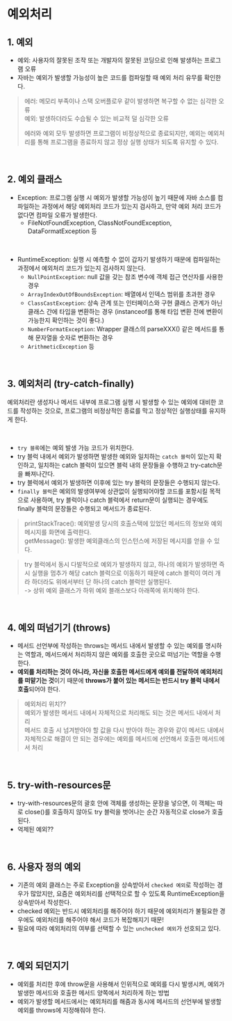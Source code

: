 # 예외처리
## 1. 예외
- 예외: 사용자의 잘못된 조작 또는 개발자의 잘못된 코딩으로 인해 발생하는 프로그램 오류
- 자바는 예외가 발생할 가능성이 높은 코드를 컴파일할 때 예외 처리 유무를 확인한다.

> 에러: 메모리 부족이나 스택 오버플로우 같이 발생하면 복구할 수 없는 심각한 오류<br>
> 예외: 발생하더라도 수습될 수 있는 비교적 덜 심각한 오류
> 
> 에러와 예외 모두 발생하면 프로그램이 비정상적으로 종료되지만, 예외는 예외처리를 통해 프로그램을 종료하지 않고 정상 실행 상태가 되도록 유지할 수 있다.

<br>

## 2. 예외 클래스
- Exception: 프로그램 실행 시 예외가 발생할 가능성이 높기 때문에 자바 소스를 컴파일하는 과정에서 해당 예외처리 코드가 있는지 검사하고, 만약 예외 처리 코드가 없다면 컴파일 오류가 발생한다.
    - FileNotFoundException, ClassNotFoundException, DataFormatException 등

<br>

- RuntimeException: 실행 시 예측할 수 없이 갑자기 발생하기 때문에 컴파일하는 과정에서 예외처리 코드가 있는지 검사하지 않는다.
  - ``NullPointException``: null 값을 갖는 참조 변수에 객체 접근 연산자를 사용한 경우
  - ``ArrayIndexOutOfBoundsException``: 배열에서 인덱스 범위를 초과한 경우
  - ``ClassCastException``: 상속 관계 또는 인터페이스와 구현 클래스 관계가 아닌 클래스 간에 타입을 변환하는 경우 (instanceof를 통해 타입 변환 전에 변환이 가능한지 확인하는 것이 좋다.)
  - ``NumberFormatException``: Wrapper 클래스의 parseXXX() 같은 메서드를 통해 문자열을 숫자로 변환하는 경우
  - ``ArithmeticException`` 등

<br>

## 3. 예외처리 (try-catch-finally)
예외처리란 생성자나 메서드 내부에 프로그램 실행 시 발생할 수 있는 예외에 대비한 코드를 작성하는 것으로, 프로그램의 비정상적인 종료를 막고 정상적인 실행상태를 유지하게 한다.

<br>

- ``try 블록``에는 예외 발생 가능 코드가 위치한다.
- try 블럭 내에서 예외가 발생하면 발생한 예외와 일치하는 ``catch 블럭``이 있는지 확인하고, 일치하는 catch 블럭이 있으면 블럭 내의 문장들을 수행하고 try-catch문을 빠져나간다.
- try 블럭에서 예외가 발생하면 이후에 있는 try 블럭의 문장들은 수행되지 않는다.
- ``finally 블럭``은 예외의 발생여부에 상관없이 실행되어야할 코드를 포함시킬 목적으로 사용하며, try 블럭이나 catch 블럭에서 return문이 실행되는 경우에도 finally 블럭의 문장들은 수행되고 메서드가 종료된다.

> printStackTrace(): 예외발생 당시의 호출스택에 있었던 메서드의 정보와 예외 메시지를 화면에 출력한다.<br>
> getMessage(): 발생한 예외클래스의 인스턴스에 저장된 메시지를 얻을 수 있다.

> try 블럭에서 동시 다발적으로 예외가 발생하지 않고, 하나의 예외가 발생하면 즉시 실행을 멈추가 해당 catch 블럭으로 이동하기 때문에 catch 블럭이 여러 개라 하더라도 위에서부터 단 하나의 catch 블럭만 실행된다.<br>
> ->  상위 예외 클래스가 하위 예외 블래스보다 아래쪽에 위치해야 한다.

<br>

## 4. 예외 떠넘기기 (throws)
- 메서드 선언부에 작성하는 throws는 메서드 내에서 발생할 수 있는 예외를 명시하는 역할과, 메서드에서 처리하지 않은 예외를 호출한 곳으로 떠넘기는 역할을 수행한다.
- **예외를 처리하는 것이 아니라, 자신을 호출한 메서드에게 예외를 전달하여 예외처리를 떠맡기는 것**이기 때문에 **throws가 붙어 있는 메서드는 반드시 try 블럭 내에서 호출**되어야 한다.

> 예외처리 위치??<br>
> 예외가 발생한 메서드 내에서 자체적으로 처리해도 되는 것은 메서드 내에서 처리<br>
> 메서드 호출 시 넘겨받아야 할 값을 다시 받아야 하는 경우와 같이 메서드 내에서 자체적으로 해결이 안 되는 경우에는 예외를 메서드에 선언해서 호출한 메서드에서 처리

<br>

## 5. try-with-resources문
- try-with-resources문의 괄호 안에 객체를 생성하는 문장을 넣으면, 이 객체는 따로 close()를 호출하지 않아도 try 블럭을 벗어나는 순간 자동적으로 close가 호출된다.
- 억제된 예외??

<br>

## 6. 사용자 정의 예외
- 기존의 예외 클래스는 주로 Exception을 상속받아서 ``checked 예외``로 작성하는 경우가 많았지만, 요즘은 예외처리를 선택적으로 할 수 있도록 RuntimeException을 상속받아서 작성한다.
- checked 예외는 반드시 예외처리를 해주어야 하기 때문에 예외처리가 불필요한 경우에도 예외처리를 해주어야 해서 코드가 복잡해지기 때문!
- 필요에 따라 예외처리의 여부를 선택할 수 있는 ``unchecked 예외``가 선호되고 있다.

<br>

## 7. 예외 되던지기
- 예외를 처리한 후에 throw문을 사용해서 인위적으로 예외를 다시 발생시켜, 예외가 발생한 메서드와 호출한 메서드 양쪽에서 처리하게 하는 방법
- 예외가 발생할 메서드에서는 예외처리를 해줌과 동시에 메서드의 선언부에 발생할 예외를 throws에 지정해줘야 한다.
